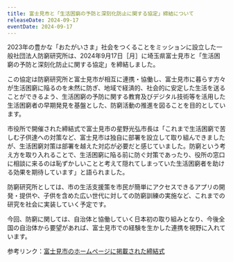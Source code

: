 ```yaml
---
title: 富士見市と「生活困窮の予防と深刻化防止に関する協定」締結について
releaseDate: 2024-09-17
eventDate: 2024-09-17
---
```

2023年の豊かな「おたがいさま」社会をつくることをミッションに設立した一般社団法人防窮研究所は、2024年9月17日［月］に埼玉県富士見市と「生活困窮の予防と深刻化防止に関する協定」を締結しました。

この協定は防窮研究所と富士見市が相互に連携・協働し、富士見市に暮らす方々が生活困窮に陥るのを未然に防ぎ、地域で経済的、社会的に安定した生活を送ることができるよう、生活困窮の予防に関する教育及びデジタル技術等を活用した生活困窮者の早期発見を基盤とした、防窮活動の推進を図ることを目的としています。

市役所で開催された締結式で富士見市の星野光弘市長は「これまで生活困窮で苦しむ子供達への対策など、富士見市は独自に部署を設立して取り組んできましたが、生活困窮対策は部署を越えた対応が必要だと感じていました。防窮という考え方を取り入れることで、生活困窮に陥る前に防ぐ対策であったり、役所の窓口に相談に来るのは恥ずかしいことと考えて隠れてしまっていた生活困窮者を助ける効果を期待しています」と語られました。

防窮研究所としては、市の生活支援策を市民が簡単にアクセスできるアプリの開発・提供や、子供を含めた広い世代に対しての防窮訓練の実施など、これまでの研究を社会に実装していく予定です。

今回、防窮に関しては、自治体と協働していく日本初の取り組みとなり、今後全国の自治体から要望があれば、富士見市での経験を生かした連携を視野に入れています。

参考リンク：[富士見市のホームページに掲載された締結式](https://www.city.fujimi.saitama.jp/kenko_fukushi_iryo/03fukushi/chiiki/boukyuukyoutei.html)
